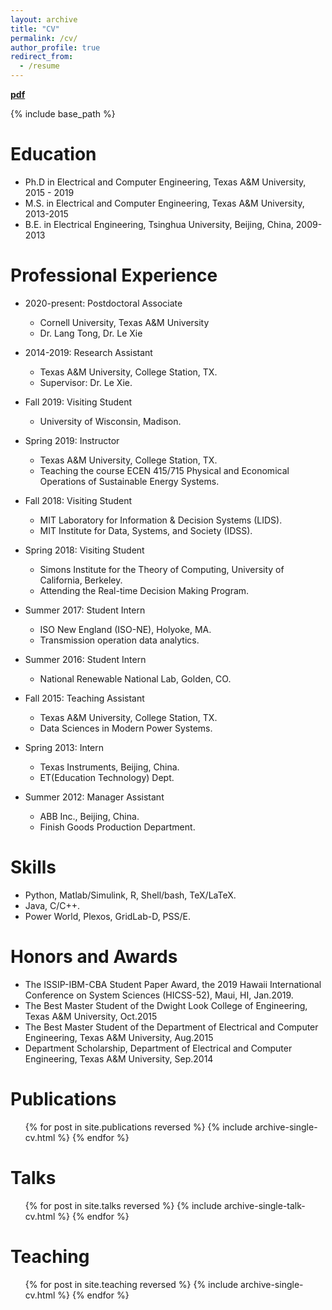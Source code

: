 ```yaml
---
layout: archive
title: "CV"
permalink: /cv/
author_profile: true
redirect_from:
  - /resume
---
```


[<b>pdf</b>](http://xb00dx.github.io/files/cv.pdf)

{% include base_path %}

Education
======
* Ph.D in Electrical and Computer Engineering, Texas A&M University, 2015 - 2019
* M.S. in Electrical and Computer Engineering, Texas A&M University, 2013-2015
* B.E. in Electrical Engineering, Tsinghua University, Beijing, China, 2009-2013

Professional Experience
======
* 2020-present: Postdoctoral Associate
	* Cornell University, Texas A&M University
	* Dr. Lang Tong, Dr. Le Xie

* 2014-2019: Research Assistant
  * Texas A&M University, College Station, TX.
  * Supervisor: Dr. Le Xie.

* Fall 2019: Visiting Student
  * University of Wisconsin, Madison.

* Spring 2019: Instructor
  * Texas A&M University, College Station, TX.
  * Teaching the course ECEN 415/715 Physical and Economical Operations of Sustainable Energy Systems.

* Fall 2018: Visiting Student
  * MIT Laboratory for Information & Decision Systems (LIDS).
  * MIT Institute for Data, Systems, and Society (IDSS).

* Spring 2018: Visiting Student
  * Simons Institute for the Theory of Computing, University of California, Berkeley.
  * Attending the Real-time Decision Making Program.

* Summer 2017: Student Intern
  * ISO New England (ISO-NE), Holyoke, MA.
  * Transmission operation data analytics.

* Summer 2016: Student Intern
  * National Renewable National Lab, Golden, CO.

* Fall 2015: Teaching Assistant
  * Texas A&M University, College Station, TX.
  * Data Sciences in Modern Power Systems.

* Spring 2013: Intern
  * Texas Instruments, Beijing, China.
  * ET(Education Technology) Dept.

* Summer 2012: Manager Assistant
  * ABB Inc., Beijing, China.
  * Finish Goods Production Department.
  

Skills
======
* Python, Matlab/Simulink, R, Shell/bash, TeX/LaTeX.
* Java, C/C++.
* Power World, Plexos, GridLab-D, PSS/E.

Honors and Awards
======
* The ISSIP-IBM-CBA Student Paper Award, the 2019 Hawaii International Conference on System Sciences (HICSS-52), Maui, HI, Jan.2019.
* The Best Master Student of the Dwight Look College of Engineering, Texas A&M University, Oct.2015
* The Best Master Student of the Department of Electrical and Computer Engineering, Texas A&M University, Aug.2015
* Department Scholarship, Department of Electrical and Computer Engineering, Texas A&M University, Sep.2014

Publications
======
  <ul>{% for post in site.publications reversed %}
    {% include archive-single-cv.html %}
  {% endfor %}</ul>

Talks
======
  <ul>{% for post in site.talks reversed %}
    {% include archive-single-talk-cv.html %}
  {% endfor %}</ul>

Teaching
======
  <ul>{% for post in site.teaching reversed %}
    {% include archive-single-cv.html %}
  {% endfor %}</ul>

